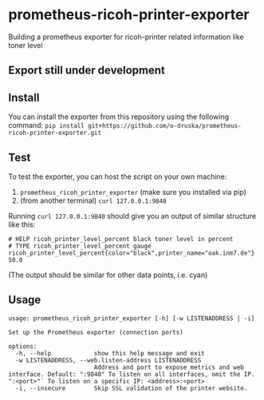 # prometheus-ricoh-printer-exporter
Building a prometheus exporter for ricoh-printer related information like toner level

## Export still under development

## Install
You can install the exporter from this repository using the following command:
`pip install git+https://github.com/o-druska/prometheus-ricoh-printer-exporter.git`

## Test
To test the exporter, you can host the script on your own machine:
  1. `prometheus_ricoh_printer_exporter` (make sure you installed via pip)
  2. (from another terminal) `curl 127.0.0.1:9840`

Running `curl 127.0.0.1:9840` should give you an output of similar structure
like this:
```
# HELP ricoh_printer_level_percent black toner level in percent
# TYPE ricoh_printer_level_percent gauge
ricoh_printer_level_percent{color="black",printer_name="oak.inm7.de"} 50.0
```
(The output should be similar for other data points, i.e. cyan)

## Usage
```
usage: prometheus_ricoh_printer_exporter [-h] [-w LISTENADDRESS | -i]

Set up the Prometheus exporter (connection ports)

options:
  -h, --help            show this help message and exit
  -w LISTENADDRESS, --web.listen-address LISTENADDRESS
                        Address and port to expose metrics and web interface. Default: ":9840" To listen on all interfaces, omit the IP. ":<port>"` To listen on a specific IP: <address>:<port>
  -i, --insecure        Skip SSL validation of the printer website.
```
